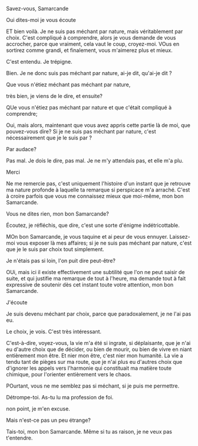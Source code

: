 Savez-vous, Samarcande

Oui dites-moi je vous écoute

ET bien voilà. Je ne suis pas méchant par nature, mais véritablement
par choix. C'est compliqué à comprendre, alors je vous demande de vous
accrocher, parce que vraiment, cela vaut le coup, croyez-moi. VOus en
sortirez comme grandi, et finalement, vous m'aimerez plus et mieux.

C'est entendu. Je trépigne.

Bien. Je ne donc suis pas méchant par nature, ai-je dit, qu'ai-je dit ?

Que vous n'étiez méchant pas méchant par nature,

très bien, je viens de le dire, et ensuite?

QUe vous n'étiez pas méchant par nature et que c'était compliqué à comprendre;

Oui, mais alors, maintenant que vous avez appris cette partie là de
moi, que pouvez-vous dire? Si je ne suis pas méchant par nature,
c'est nécessairement que je le suis par ?

Par audace?

Pas mal. Je dois le dire, pas mal. Je ne m'y attendais pas, et elle m'a plu.

Merci

Ne me remercie pas, c'est uniquement l'histoire d'un instant que je
retrouve ma nature profonde à laquelle ta remarque si perspicace m'a
arraché. C'est à croire parfois que vous me connaissez mieux que
moi-même, mon bon Samarcande.

Vous ne dites rien, mon bon Samarcande?

Écoutez, je réfléchis, que dire, c'est une sorte d'énigme
indétricottable.

MOn bon Samarcande, je vous taquine et ai peur de vous
ennuyer. Laissez-moi vous exposer là mes affaires; si je ne suis pas
méchant par nature, c'est que je le suis par choix tout simplement.

Je n'étais pas si loin, l'on puit dire peut-être?

OUi, mais ici il existe effectivement une subtilité que l'on ne peut
saisir de suite, et qui justifie ma remarque de tout à l'heure, ma
demande tout à fait expressive de soutenir dès cet instant toute votre
attention, mon bon Samarcande.

J'écoute

Je suis devenu méchant par choix, parce que paradoxalement, je ne l'ai
pas eu.

Le choix, je vois. C'est très intéressant.

C'est-à-dire, voyez-vous, la vie m'a été si ingrate, si déplaisante,
que je n'ai eu d'autre choix que de décider, ou bien de mourir, ou
bien de vivre en niant entièrement mon être. Et nier mon être, c'est
nier mon humanité. La vie a tendu tant de pièges sur ma route, que je
n'ai plus eu d'autres choix que d'ignorer les appels vers l'harmonie
qui constituait ma matière toute chimique, pour l'orienter entièrement
vers le chaos.

POurtant, vous ne me semblez pas si méchant, si je puis me permettre.

Détrompe-toi. As-tu lu ma profession de foi.

non point, je m'en excuse.

Mais n'est-ce pas un peu étrange?

Tais-toi, mon bon Samarcande. Même si tu as raison, je ne veux pas
t'entendre. 
